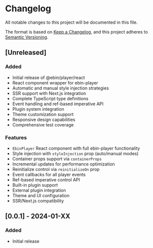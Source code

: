 # Changelog

All notable changes to this project will be documented in this file.

The format is based on [Keep a Changelog](https://keepachangelog.com/en/1.0.0/),
and this project adheres to [Semantic Versioning](https://semver.org/spec/v2.0.0.html).

## [Unreleased]

### Added
- Initial release of @ebin/player/react
- React component wrapper for ebin-player
- Automatic and manual style injection strategies
- SSR support with Next.js integration
- Complete TypeScript type definitions
- Event handling and ref-based imperative API
- Plugin system integration
- Theme customization support
- Responsive design capabilities
- Comprehensive test coverage

### Features
- `EbinPlayer` React component with full ebin-player functionality
- Style injection with `styleInjection` prop (auto/manual modes)
- Container props support via `containerProps`
- Incremental updates for performance optimization
- Reinitialize control via `reinitializeOn` prop
- Event callbacks for all player events
- Ref-based imperative control API
- Built-in plugin support
- External plugin integration
- Theme and UI configuration
- SSR/Next.js compatibility

## [0.0.1] - 2024-01-XX

### Added
- Initial release
